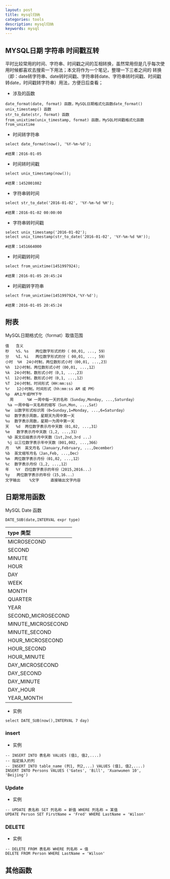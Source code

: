 ```yaml
---
layout: post
title: mysql归纳
categories: tools
description: mysql归纳
keywords: mysql
---
```

## MYSQL日期 字符串 时间戳互转


平时比较常用的时间、字符串、时间戳之间的互相转换，虽然常用但是几乎每次使用时候都喜欢去搜索一下用法；本文将作为一个笔记，整理一下三者之间的 转换（即：date转字符串、date转时间戳、字符串转date、字符串转时间戳、时间戳转date，时间戳转字符串）用法，方便日后查看；

- 涉及的函数
```mysql
date_format(date, format) 函数，MySQL日期格式化函数date_format()
unix_timestamp() 函数
str_to_date(str, format) 函数
from_unixtime(unix_timestamp, format) 函数，MySQL时间戳格式化函数from_unixtime
```

- 时间转字符串
```mysql
select date_format(now(), '%Y-%m-%d');

#结果：2016-01-05
```
- 时间转时间戳
```mysql
select unix_timestamp(now());

#结果：1452001082
```
- 字符串转时间
```mysql
select str_to_date('2016-01-02', '%Y-%m-%d %H');

#结果：2016-01-02 00:00:00
```
- 字符串转时间戳
```mysql
select unix_timestamp('2016-01-02');
select unix_timestamp(str_to_date('2016-01-02', '%Y-%m-%d %H'));

#结果：1451664000
```
- 时间戳转时间
```mysql
select from_unixtime(1451997924);

#结果：2016-01-05 20:45:24
```
- 时间戳转字符串
```mysql
select from_unixtime(1451997924,'%Y-%d');

#结果：2016-01-05 20:45:24
```
## 附表
MySQL日期格式化（format）取值范围
```hql
值   含义
秒   %S、%s   两位数字形式的秒（ 00,01, ..., 59）
分   %I、%i   两位数字形式的分（ 00,01, ..., 59）
小时  %H  24小时制，两位数形式小时（00,01, ...,23）
%h  12小时制，两位数形式小时（00,01, ...,12）
%k  24小时制，数形式小时（0,1, ...,23）
%l  12小时制，数形式小时（0,1, ...,12）
%T  24小时制，时间形式（HH:mm:ss）
%r   12小时制，时间形式（hh:mm:ss AM 或 PM）
%p  AM上午或PM下午
  周      %W 一周中每一天的名称（Sunday,Monday, ...,Saturday）
 %a 一周中每一天名称的缩写（Sun,Mon, ...,Sat）
%w  以数字形式标识周（0=Sunday,1=Monday, ...,6=Saturday）
%U  数字表示周数，星期天为周中第一天
%u  数字表示周数，星期一为周中第一天
天   %d  两位数字表示月中天数（01,02, ...,31）
%e   数字表示月中天数（1,2, ...,31）
 %D 英文后缀表示月中天数（1st,2nd,3rd ...）
 %j 以三位数字表示年中天数（001,002, ...,366）
月   %M  英文月名（January,February, ...,December）
%b  英文缩写月名（Jan,Feb, ...,Dec）
%m  两位数字表示月份（01,02, ...,12）
%c  数字表示月份（1,2, ...,12）
年   %Y  四位数字表示的年份（2015,2016...）
%y   两位数字表示的年份（15,16...）
文字输出    %文字     直接输出文字内容

```

## 日期常用函数
MySQL Date 函数
```mysql
DATE_SUB(date,INTERVAL expr type)
```

|type 类型
:----|
MICROSECOND|
SECOND|
MINUTE|
HOUR|
DAY|
WEEK|
MONTH|
QUARTER|
YEAR|
SECOND_MICROSECOND|
MINUTE_MICROSECOND|
MINUTE_SECOND|
HOUR_MICROSECOND|
HOUR_SECOND|
HOUR_MINUTE|
DAY_MICROSECOND|
DAY_SECOND|
DAY_MINUTE|
DAY_HOUR|
YEAR_MONTH|
- 实例
```mysql
select DATE_SUB(now(),INTERVAL 7 day)
```
### insert
- 实例
```mysql
-- INSERT INTO 表名称 VALUES (值1, 值2,....)
-- 指定插入的列  
-- INSERT INTO table_name (列1, 列2,...) VALUES (值1, 值2,....)
INSERT INTO Persons VALUES ('Gates', 'Bill', 'Xuanwumen 10', 'Beijing')

```
### Update
- 实例
```mysql
-- UPDATE 表名称 SET 列名称 = 新值 WHERE 列名称 = 某值
UPDATE Person SET FirstName = 'Fred' WHERE LastName = 'Wilson' 

```
### DELETE
- 实例
```mysql
-- DELETE FROM 表名称 WHERE 列名称 = 值
DELETE FROM Person WHERE LastName = 'Wilson' 

```
## 其他函数
